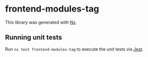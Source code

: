 # frontend-modules-tag

This library was generated with [Nx](https://nx.dev).

## Running unit tests

Run `nx test frontend-modules-tag` to execute the unit tests via [Jest](https://jestjs.io).
